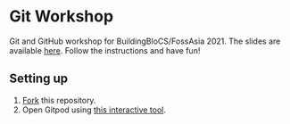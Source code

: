 # Git Workshop
Git and GitHub workshop for BuildingBloCS/FossAsia 2021.
The slides are available [here](https://docs.google.com/presentation/d/10tTCsTptzzactGALfkHiEsesUk0pYiIPNyKYMIlnv48/edit#slide=id.g872660401b_0_46). Follow the instructions and have fun!

## Setting up
1. [Fork](https://github.com/junron/git-workshop/fork) this repository.
2. Open Gitpod using [this interactive tool](https://junron.dev#/git).
